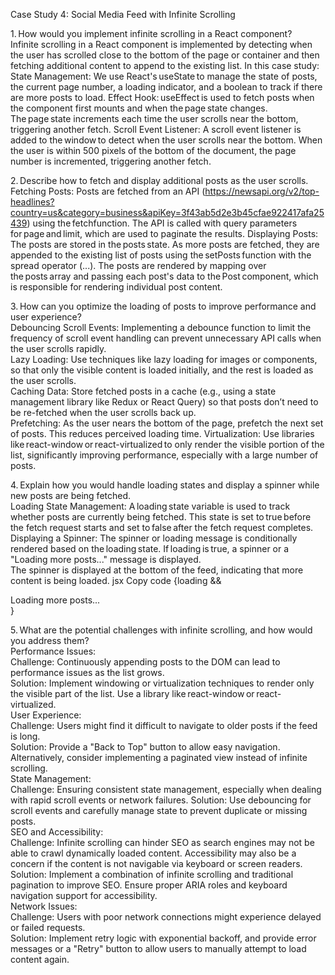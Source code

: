 Case Study 4: Social Media Feed with Infinite Scrolling 
 
 
1. How would you implement infinite scrolling in a React component?<br>
Infinite scrolling in a React component is implemented by detecting when the user has scrolled close to the bottom of the page or container and then fetching additional content to append to the existing list. In this case study: 
State Management: We use React's useState to manage the state of posts, the current page number, a loading indicator, and a boolean to track if there are more posts to load. 
Effect Hook: useEffect is used to fetch posts when the component first mounts and when the page state changes. The page state increments each time the user scrolls near the bottom, triggering another fetch. 
Scroll Event Listener: A scroll event listener is added to the window to detect when the user scrolls near the bottom. When the user is within 500 pixels of the bottom of the document, the page number is incremented, triggering another fetch. 

2. Describe how to fetch and display additional posts as the user scrolls.<br>
Fetching Posts: 
Posts are fetched from an API (https://newsapi.org/v2/top-headlines?country=us&category=business&apiKey=3f43ab5d2e3b45cfae922417afa25439) using the fetchfunction. 
The API is called with query parameters for page and limit, which are used to paginate the results. 
Displaying Posts: 
The posts are stored in the posts state. As more posts are fetched, they are appended to the existing list of posts using the setPosts function with the spread operator (...). 
The posts are rendered by mapping over the posts array and passing each post's data to the Post component, which is responsible for rendering individual post content. 

3. How can you optimize the loading of posts to improve performance and user experience? <br>
Debouncing Scroll Events: Implementing a debounce function to limit the frequency of scroll event handling can prevent unnecessary API calls when the user scrolls rapidly. <br>
Lazy Loading: Use techniques like lazy loading for images or components, so that only the visible content is loaded initially, and the rest is loaded as the user scrolls. <br>
Caching Data: Store fetched posts in a cache (e.g., using a state management library like Redux or React Query) so that posts don’t need to be re-fetched when the user scrolls back up. <br>
Prefetching: As the user nears the bottom of the page, prefetch the next set of posts. This reduces perceived loading time. 
Virtualization: Use libraries like react-window or react-virtualized to only render the visible portion of the list, significantly improving performance, especially with a large number of posts. <br>

4. Explain how you would handle loading states and display a spinner while new posts are being fetched. <br>
Loading State Management: A loading state variable is used to track whether posts are currently being fetched. This state is set to true before the fetch request starts and set to false after the fetch request completes. <br>
Displaying a Spinner: The spinner or loading message is conditionally rendered based on the loading state. If loading is true, a spinner or a "Loading more posts..." message is displayed. <br>
The spinner is displayed at the bottom of the feed, indicating that more content is being loaded. 
jsx 
Copy code 
{loading && <div className="loading">Loading more posts...</div>} <br>

5. What are the potential challenges with infinite scrolling, and how would you address them? <br>
Performance Issues: <br>
 Challenge: Continuously appending posts to the DOM can lead to performance issues as the list grows. <br>
 Solution: Implement windowing or virtualization techniques to render only the visible part of the list. Use a library like react-window or react-virtualized. <br> 
User Experience: <br>
 Challenge: Users might find it difficult to navigate to older posts if the feed is long. <br>
 Solution: Provide a "Back to Top" button to allow easy navigation. Alternatively, consider implementing a paginated view instead of infinite scrolling. <br>
State Management: <br>
 Challenge: Ensuring consistent state management, especially when dealing with rapid scroll events or network failures. 
 Solution: Use debouncing for scroll events and carefully manage state to prevent duplicate or missing posts. <br>
SEO and Accessibility: <br>
 Challenge: Infinite scrolling can hinder SEO as search engines may not be able to crawl dynamically loaded content. Accessibility may also be a concern if the content is not navigable via keyboard or screen readers. <br>
 Solution: Implement a combination of infinite scrolling and traditional pagination to improve SEO. Ensure proper ARIA roles and keyboard navigation support for accessibility. <br>
Network Issues: <br>
Challenge: Users with poor network connections might experience delayed or failed requests. <br>
Solution: Implement retry logic with exponential backoff, and provide error messages or a "Retry" button to allow users to manually attempt to load content again. <br>
